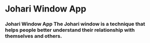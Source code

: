 # Johari Window App
### Johari Window App The Johari window is a technique that helps people better understand their relationship with themselves and others. 
